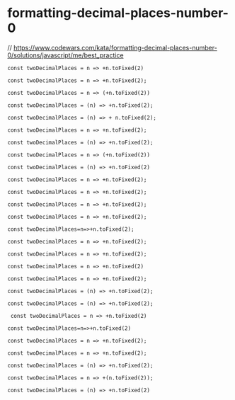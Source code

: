 # formatting-decimal-places-number-0
// https://www.codewars.com/kata/formatting-decimal-places-number-0/solutions/javascript/me/best_practice


```
const twoDecimalPlaces = n => +n.toFixed(2)
```

```
const twoDecimalPlaces = n => +n.toFixed(2);
```

```
const twoDecimalPlaces = n => (+n.toFixed(2))
```

```
const twoDecimalPlaces = (n) => +n.toFixed(2);
```

```
const twoDecimalPlaces = (n) => + n.toFixed(2);
```

```
const twoDecimalPlaces = n => +n.toFixed(2);
```

```
const twoDecimalPlaces = (n) => +n.toFixed(2);
```

```
const twoDecimalPlaces = n => (+n.toFixed(2))
```

```
const twoDecimalPlaces = (n) => +n.toFixed(2)
```

```
const twoDecimalPlaces = n => +n.toFixed(2);
```

```
const twoDecimalPlaces = n => +n.toFixed(2);
```

```
const twoDecimalPlaces = n => +n.toFixed(2);
```

```
const twoDecimalPlaces = n => +n.toFixed(2);
```

```
const twoDecimalPlaces=n=>+n.toFixed(2);
```

```
const twoDecimalPlaces = n => +n.toFixed(2);
```

```
const twoDecimalPlaces = n => +n.toFixed(2);
```

```
const twoDecimalPlaces = n => +n.toFixed(2)

```

```
const twoDecimalPlaces = n => +n.toFixed(2);
```

```
const twoDecimalPlaces = (n) => +n.toFixed(2);
```

```
const twoDecimalPlaces = (n) => +n.toFixed(2);
```

```
 const twoDecimalPlaces = n => +n.toFixed(2)

```

```
const twoDecimalPlaces=n=>+n.toFixed(2)
```

```
const twoDecimalPlaces = n => +n.toFixed(2);
```

```
const twoDecimalPlaces = n => +n.toFixed(2);
```

```
const twoDecimalPlaces = (n) => +n.toFixed(2);
```

```
const twoDecimalPlaces = n => +(n.toFixed(2));

```

```
const twoDecimalPlaces = (n) => +n.toFixed(2)
```
